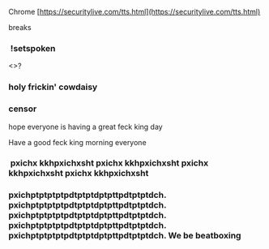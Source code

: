 Chrome [https://securitylive.com/tts.html](https://securitylive.com/tts.html)  
  
breaks  

###  !setspoken </speak>

  
<>?  

### <say-as interpret-as="expletive">holy frickin' cowdaisy</say-as>

  
  

### <say-as interpret-as="expletive">censor</say-as>

  
  
hope everyone is having a great <say-as interpret-as="expletive">feck</say-as> king day  
  
<speak>Have a good <say-as interpret-as="expletive">feck</say-as> king morning everyone</speak>  
  

###  pxichx kkhpxichxsht pxichx kkhpxichxsht pxichx kkhpxichxsht pxichx kkhpxichxsht

  
  

### pxichptptptptpdtptptdptpttpdtptptdch. pxichptptptptpdtptptdptpttpdtptptdch. pxichptptptptpdtptptdptpttpdtptptdch. pxichptptptptpdtptptdptpttpdtptptdch. pxichptptptptpdtptptdptpttpdtptptdch. We be beatboxing